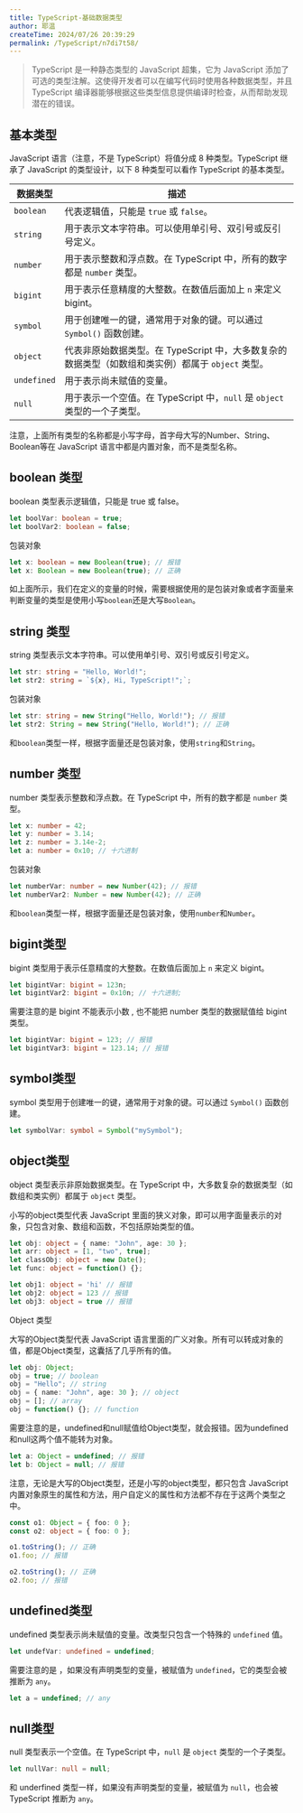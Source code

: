```yaml
---
title: TypeScript-基础数据类型
author: 耶温
createTime: 2024/07/26 20:39:29
permalink: /TypeScript/n7di7t58/
---
```



> TypeScript 是一种静态类型的 JavaScript 超集，它为 JavaScript 添加了可选的类型注解。这使得开发者可以在编写代码时使用各种数据类型，并且 TypeScript 编译器能够根据这些类型信息提供编译时检查，从而帮助发现潜在的错误。

## 基本类型
JavaScript 语言（注意，不是 TypeScript）将值分成 8 种类型。TypeScript 继承了 JavaScript 的类型设计，以下 8 种类型可以看作 TypeScript 的基本类型。

| 数据类型   | 描述  |
|------------|---------|
| `boolean`  | 代表逻辑值，只能是 `true` 或 `false`。 |
| `string`   | 用于表示文本字符串。可以使用单引号、双引号或反引号定义。|
| `number`   | 用于表示整数和浮点数。在 TypeScript 中，所有的数字都是 `number` 类型。|
| `bigint`   | 用于表示任意精度的大整数。在数值后面加上 `n` 来定义 bigint。 |
| `symbol`   | 用于创建唯一的键，通常用于对象的键。可以通过 `Symbol()` 函数创建。 |
| `object`   | 代表非原始数据类型。在 TypeScript 中，大多数复杂的数据类型（如数组和类实例）都属于 `object` 类型。 |
| `undefined`| 用于表示尚未赋值的变量。 |
| `null`     | 用于表示一个空值。在 TypeScript 中，`null` 是 `object` 类型的一个子类型。|

注意，上面所有类型的名称都是小写字母，首字母大写的Number、String、Boolean等在 JavaScript 语言中都是内置对象，而不是类型名称。

## boolean 类型

boolean 类型表示逻辑值，只能是 true 或 false。
```typescript
let boolVar: boolean = true;
let boolVar2: boolean = false;
```
包装对象
```typescript
let x: boolean = new Boolean(true); // 报错
let x: Boolean = new Boolean(true); // 正确
```
如上面所示，我们在定义的变量的时候，需要根据使用的是包装对象或者字面量来判断变量的类型是使用小写`boolean`还是大写`Boolean`。



## string 类型

string 类型表示文本字符串。可以使用单引号、双引号或反引号定义。
```typescript
let str: string = "Hello, World!";
let str2: string = `${x}, Hi, TypeScript!";`;
```
包装对象
```typescript
let str: string = new String("Hello, World!"); // 报错
let str2: String = new String("Hello, World!"); // 正确
```
和`boolean`类型一样，根据字面量还是包装对象，使用`string`和`String`。



## number 类型

number 类型表示整数和浮点数。在 TypeScript 中，所有的数字都是 `number` 类型。


```typescript
let x: number = 42;
let y: number = 3.14;
let z: number = 3.14e-2;
let a: number = 0x10; // 十六进制
```
包装对象
```typescript
let numberVar: number = new Number(42); // 报错
let numberVar2: Number = new Number(42); // 正确
```

和`boolean`类型一样，根据字面量还是包装对象，使用`number`和`Number`。

## bigint类型

bigint 类型用于表示任意精度的大整数。在数值后面加上 `n` 来定义 bigint。

```typescript
let bigintVar: bigint = 123n;
let bigintVar2: bigint = 0x10n; // 十六进制;
```

需要注意的是 bigint 不能表示小数 , 也不能把 number 类型的数据赋值给 bigint 类型。


```typescript
let bigintVar: bigint = 123; // 报错
let bigintVar3: bigint = 123.14; // 报错
```

## symbol类型

symbol 类型用于创建唯一的键，通常用于对象的键。可以通过 `Symbol()` 函数创建。
```typescript
let symbolVar: symbol = Symbol("mySymbol");
```

## object类型

object 类型表示非原始数据类型。在 TypeScript 中，大多数复杂的数据类型（如数组和类实例）都属于 `object` 类型。

小写的object类型代表 JavaScript 里面的狭义对象，即可以用字面量表示的对象，只包含对象、数组和函数，不包括原始类型的值。

```typescript
let obj: object = { name: "John", age: 30 };
let arr: object = [1, "two", true];
let classObj: object = new Date();
let func: object = function() {};

let obj1: object = 'hi' // 报错
let obj2: object = 123 // 报错
let obj3: object = true // 报错
```

Object 类型

大写的Object类型代表 JavaScript 语言里面的广义对象。所有可以转成对象的值，都是Object类型，这囊括了几乎所有的值。

```typescript
let obj: Object;
obj = true; // boolean
obj = "Hello"; // string
obj = { name: "John", age: 30 }; // object
obj = []; // array
obj = function() {}; // function
```
需要注意的是，undefined和null赋值给Object类型，就会报错。因为undefined和null这两个值不能转为对象。

```typescript
let a: Object = undefined; // 报错
let b: Object = null; // 报错
```

注意，无论是大写的Object类型，还是小写的object类型，都只包含 JavaScript 内置对象原生的属性和方法，用户自定义的属性和方法都不存在于这两个类型之中。

```typescript
const o1: Object = { foo: 0 };
const o2: object = { foo: 0 };

o1.toString(); // 正确
o1.foo; // 报错

o2.toString(); // 正确
o2.foo; // 报错
```

## undefined类型

undefined 类型表示尚未赋值的变量。改类型只包含一个特殊的 `undefined` 值。

```typescript
let undefVar: undefined = undefined;
```
需要注意的是 ，如果没有声明类型的变量，被赋值为 `undefined`，它的类型会被推断为 `any`。
```typescript
let a = undefined; // any
```


## null类型

null 类型表示一个空值。在 TypeScript 中，`null` 是 `object` 类型的一个子类型。

```typescript
let nullVar: null = null;
```
和 underfined 类型一样，如果没有声明类型的变量，被赋值为 `null`，也会被 TypeScript 推断为 `any`。


